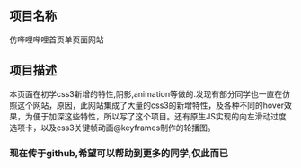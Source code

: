 ## 项目名称
仿哔哩哔哩首页单页面网站

## 项目描述
本页面在初学css3新增的特性,阴影,animation等做的.发现有部分同学也一直在仿照这个网站，原因，此网站集成了大量的css3的新增特性，及各种不同的hover效果，为便于加深这些特性，所以写了这个项目。还有原生JS实现的向左滑动过度选项卡，以及css3关键帧动画@keyframes制作的轮播图。

### 现在传于github,希望可以帮助到更多的同学,仅此而已